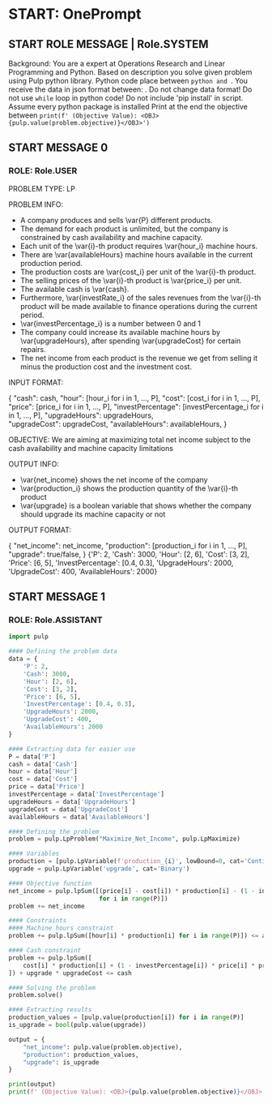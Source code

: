 # START: OnePrompt 
## START ROLE MESSAGE | Role.SYSTEM 
Background: You are a expert at Operations Research and Linear Programming and Python. Based on description you solve given problem using Pulp python library. Python code place between ```python and ```. You receive the data in json format between: <DATA></DATA>. Do not change data format! Do not use `while` loop in python code! Do not include 'pip install' in script. Assume every python package is installed Print at the end the objective between <OBJ></OBJ> `print(f' (Objective Value): <OBJ>{pulp.value(problem.objective)}</OBJ>')`  
## START MESSAGE 0 
### ROLE: Role.USER
<DESCRIPTION>
PROBLEM TYPE: LP

PROBLEM INFO: 

- A company produces and sells \var{P} different products. 
- The demand for each product is unlimited, but the company is constrained by cash availability and machine capacity.
- Each unit of the \var{i}-th product requires \var{hour_i} machine hours.
- There are \var{availableHours} machine hours available in the current production period.
- The production costs are \var{cost_i} per unit of the \var{i}-th product.
- The selling prices of the \var{i}-th product is \var{price_i} per unit.
- The available cash is \var{cash}.
- Furthermore, \var{investRate_i} of the sales revenues from the \var{i}-th product will be made available to finance operations during the current period.
- \var{investPercentage_i} is a number between 0 and 1
- The company could increase its available machine hours by \var{upgradeHours}, after spending \var{upgradeCost} for certain repairs. 
- The net income from each product is the revenue we get from selling it minus the production cost and the investment cost.

INPUT FORMAT:

{
    "cash": cash,
    "hour": [hour_i for i in 1, ..., P],
    "cost": [cost_i for i in 1, ..., P],
    "price": [price_i for i in 1, ..., P],
    "investPercentage": [investPercentage_i for i in 1, ..., P],
    "upgradeHours": upgradeHours,   
    "upgradeCost": upgradeCost,
    "availableHours": availableHours,
}

OBJECTIVE: We are aiming at maximizing total net income subject to the cash availability and machine capacity limitations

OUTPUT INFO:

- \var{net_income} shows the net income of the company
- \var{production_i} shows the production quantity of the \var{i}-th product
- \var{upgrade} is a boolean variable that shows whether the company should upgrade its machine capacity or not

OUTPUT FORMAT:

{
    "net_income": net_income,
    "production": [production_i for i in 1, ..., P],
    "upgrade": true/false,
}
</DESCRIPTION>
<DATA>
{'P': 2, 'Cash': 3000, 'Hour': [2, 6], 'Cost': [3, 2], 'Price': [6, 5], 'InvestPercentage': [0.4, 0.3], 'UpgradeHours': 2000, 'UpgradeCost': 400, 'AvailableHours': 2000}</DATA>


## START MESSAGE 1 
### ROLE: Role.ASSISTANT
```python
import pulp

#### Defining the problem data
data = {
    'P': 2,
    'Cash': 3000,
    'Hour': [2, 6],
    'Cost': [3, 2],
    'Price': [6, 5],
    'InvestPercentage': [0.4, 0.3],
    'UpgradeHours': 2000,
    'UpgradeCost': 400,
    'AvailableHours': 2000
}

#### Extracting data for easier use
P = data['P']
cash = data['Cash']
hour = data['Hour']
cost = data['Cost']
price = data['Price']
investPercentage = data['InvestPercentage']
upgradeHours = data['UpgradeHours']
upgradeCost = data['UpgradeCost']
availableHours = data['AvailableHours']

#### Defining the problem
problem = pulp.LpProblem("Maximize_Net_Income", pulp.LpMaximize)

#### Variables
production = [pulp.LpVariable(f'production_{i}', lowBound=0, cat='Continuous') for i in range(P)]
upgrade = pulp.LpVariable('upgrade', cat='Binary')

#### Objective function
net_income = pulp.lpSum([(price[i] - cost[i]) * production[i] - (1 - investPercentage[i]) * price[i] * production[i] 
                         for i in range(P)])
problem += net_income

#### Constraints
#### Machine hours constraint
problem += pulp.lpSum([hour[i] * production[i] for i in range(P)]) <= availableHours + upgrade * upgradeHours

#### Cash constraint
problem += pulp.lpSum([
    cost[i] * production[i] + (1 - investPercentage[i]) * price[i] * production[i] for i in range(P)
]) + upgrade * upgradeCost <= cash

#### Solving the problem
problem.solve()

#### Extracting results
production_values = [pulp.value(production[i]) for i in range(P)]
is_upgrade = bool(pulp.value(upgrade))

output = {
    "net_income": pulp.value(problem.objective),
    "production": production_values,
    "upgrade": is_upgrade
}

print(output)
print(f' (Objective Value): <OBJ>{pulp.value(problem.objective)}</OBJ>')
```

